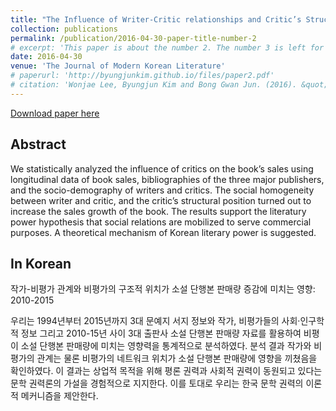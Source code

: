```yaml
---
title: "The Influence of Writer-Critic relationships and Critic’s Structural Positions on the Sales Growth in Book Market: 2010-2015"
collection: publications
permalink: /publication/2016-04-30-paper-title-number-2
# excerpt: 'This paper is about the number 2. The number 3 is left for future work.'
date: 2016-04-30
venue: 'The Journal of Modern Korean Literature'
# paperurl: 'http://byungjunkim.github.io/files/paper2.pdf'
# citation: 'Wonjae Lee, Byungjun Kim and Bong Gwan Jun. (2016). &quot;The Influence of Writer-Critic relationships and Critic’s Structural Positions on the Sales Growth in Book Market: 2010-2015.&quot; <i>The Journal of Modern Korean Literature</i>. 48.'
---
```

[Download paper here](http://byungjunkim.github.io/files/paper2.pdf)

## Abstract
We statistically analyzed the influence of critics on the book’s sales using longitudinal data of book sales, bibliographies of the three major publishers, and the socio-demography of writers and critics. The social homogeneity between writer and critic, and the critic’s structural position turned out to increase the sales growth of the book. The results support the literatury power hypothesis that social relations are mobilized to serve commercial purposes. A theoretical mechanism of Korean literary power is suggested.

## In Korean
작가-비평가 관계와 비평가의 구조적 위치가 소설 단행본 판매량 증감에 미치는 영향: 2010-2015

우리는 1994년부터 2015년까지 3대 문예지 서지 정보와 작가, 비평가들의 사회‧인구학적 정보 그리고 2010-15년 사이 3대 출판사 소설 단행본 판매량 자료를 활용하여 비평이 소설 단행본 판매량에 미치는 영향력을 통계적으로 분석하였다. 분석 결과 작가와 비평가의 관계는 물론 비평가의 네트워크 위치가 소설 단행본 판매량에 영향을 끼쳤음을 확인하였다. 이 결과는 상업적 목적을 위해 평론 권력과 사회적 권력이 동원되고 있다는 문학 권력론의 가설을 경험적으로 지지한다. 이를 토대로 우리는 한국 문학 권력의 이론적 메커니즘을 제안한다.